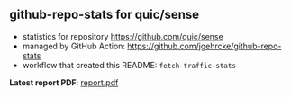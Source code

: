 ## github-repo-stats for quic/sense

- statistics for repository https://github.com/quic/sense
- managed by GitHub Action: https://github.com/jgehrcke/github-repo-stats
- workflow that created this README: `fetch-traffic-stats`

**Latest report PDF**: [report.pdf](https://github.com/njjetha/OSDO/raw/github-repo-stats/quic/sense/latest-report/report.pdf)

